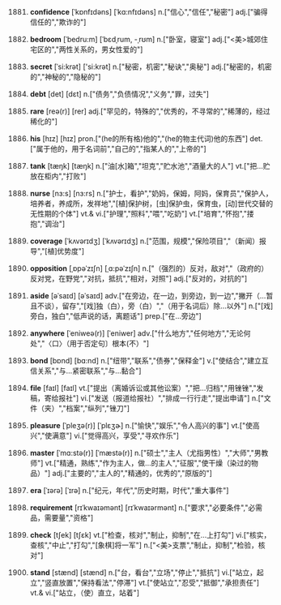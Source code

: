 1881. **confidence**
[ˈkɒnfɪdəns]  [ˈkɑ:nfɪdəns]
n.["信心","信任","秘密"]  adj.["骗得信任的","欺诈的"]  

1882. **bedroom**
[ˈbedru:m]  [ˈbɛdˌrum, -ˌrʊm]
n.["卧室，寝室"]  adj.["<美>城郊住宅区的","两性关系的，男女性爱的"]  

1883. **secret**
[ˈsi:krət]  ['si:krət]
n.["秘密，机密","秘诀","奥秘"]  adj.["秘密的，机密的","神秘的","隐秘的"]  

1884. **debt**
[det]  [dɛt]
n.["债务","负债情况","义务","罪，过失"]  

1885. **rare**
[reə(r)]  [rer]
adj.["罕见的，特殊的","优秀的，不寻常的","稀薄的，经过稀化的"]  

1886. **his**
[hɪz]  [hɪz]
pron.["(he的所有格)他的","(he的物主代词)他的东西"]  det.["属于他的，用于名词前","自己的","指某人的","上帝的"]  

1887. **tank**
[tæŋk]  [tæŋk]
n.["油[水]箱","坦克","贮水池","酒量大的人"]  vt.["把…贮放在柜内","打败"]  

1888. **nurse**
[nɜ:s]  [nɜ:rs]
n.["护士，看护","奶妈，保姆，阿妈，保育员","保护人，培养者，养成所，发祥地","[植]保护树，[虫]保护虫，保育虫，[动]世代交替的无性期的个体"]  vt.& vi.["护理","照料","喂","吃奶"]  vt.["培育","怀抱","搂抱","调治"]  

1889. **coverage**
[ˈkʌvərɪdʒ]  [ˈkʌvərɪdʒ]
n.["范围，规模","保险项目","（新闻）报导","[植]优势度"]  

1890. **opposition**
[ˌɒpəˈzɪʃn]  [ˌɑ:pəˈzɪʃn]
n.["（强烈的）反对，敌对","（政府的）反对党，在野党","对抗，抵抗","相对，对照"]  adj.["反对的，对抗的"]  

1891. **aside**
[əˈsaɪd]  [əˈsaɪd]
adv.["在旁边，在一边，到旁边，到一边","撇开（…暂且不谈），留存","[戏]独（白），旁（白）","（用于名词后）除…以外"]  n.["[戏]旁白，独白","低声说的话，离题话"]  prep.["在…旁边"]  

1892. **anywhere**
[ˈeniweə(r)]  [ˈeniwer]
adv.["什么地方","任何地方","无论何处","〈口〉（用于否定句〕根本(不）"]  

1893. **bond**
[bɒnd]  [bɑ:nd]
n.["纽带","联系","债券","保释金"]  v.["使结合","建立互信关系","与…紧密联系","与…黏合"]  

1894. **file**
[faɪl]  [faɪl]
vt.["提出（离婚诉讼或其他讼案）","把…归档","用锉锉","发稿，寄给报社"]  vi.["发送（报道给报社）","排成一行行走","提出申请"]  n.["文件（夹）","档案","纵列","锉刀"]  

1895. **pleasure**
[ˈpleʒə(r)]  [ˈplɛʒɚ]
n.["愉快","娱乐","令人高兴的事"]  vt.["使高兴","使满意"]  vi.["觉得高兴，享受","寻欢作乐"]  

1896. **master**
[ˈmɑ:stə(r)]  [ˈmæstə(r)]
n.["硕士","主人（尤指男性）","大师","男教师"]  vt.["精通，熟练","作为主人，做…的主人","征服","使干燥（染过的物品）"]  adj.["主要的","主人的","精通的，优秀的","原版的"]  

1897. **era**
[ˈɪərə]  [ˈɪrə]
n.["纪元，年代","历史时期，时代","重大事件"]  

1898. **requirement**
[rɪˈkwaɪəmənt]  [rɪˈkwaɪərmənt]
n.["要求","必要条件","必需品，需要量","资格"]  

1899. **check**
[tʃek]  [tʃɛk]
vt.["检查，核对","制止，抑制","在…上打勾"]  vi.["核实，查核","中止","打勾","[象棋]将一军"]  n.["<美>支票","制止，抑制","检验，核对"]  

1900. **stand**
[stænd]  [stænd]
n.["台，看台","立场","停止","抵抗"]  vi.["站立，起立","竖直放置","保持看法","停滞"]  vt.["使站立","忍受","抵御","承担责任"]  vt.& vi.["站立，（使）直立，站着"]  

